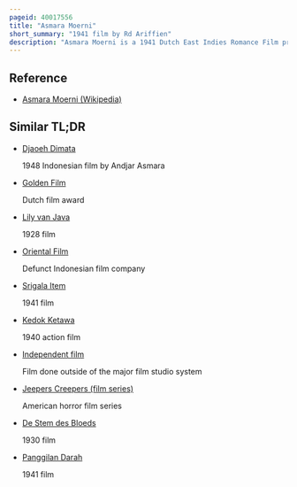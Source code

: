 ```yaml
---
pageid: 40017556
title: "Asmara Moerni"
short_summary: "1941 film by Rd Ariffien"
description: "Asmara Moerni is a 1941 Dutch East Indies Romance Film produced by Ang Hock Liem and directed by Rd Ariffien for Union Films. Written by saeroen the Film follows a Doctor who falls in Love with his Maid as well as her failed Romance with a fellow Villager. Starring Adnan Kapau Gani, Djoewariah, and S. Joesoef was cast and presented the black-and-white Film as a Fit for the growing native Intelligentsia. Despite mixed Reviews, it was a commercial Success. As with most Films of the Indies, Asmara Moerni may be lost."
---
```


## Reference

- [Asmara Moerni (Wikipedia)](https://en.wikipedia.org/?curid=40017556)

## Similar TL;DR

- [Djaoeh Dimata](/tldr/en/djaoeh-dimata)

  1948 Indonesian film by Andjar Asmara

- [Golden Film](/tldr/en/golden-film)

  Dutch film award

- [Lily van Java](/tldr/en/lily-van-java)

  1928 film

- [Oriental Film](/tldr/en/oriental-film)

  Defunct Indonesian film company

- [Srigala Item](/tldr/en/srigala-item)

  1941 film

- [Kedok Ketawa](/tldr/en/kedok-ketawa)

  1940 action film

- [Independent film](/tldr/en/independent-film)

  Film done outside of the major film studio system

- [Jeepers Creepers (film series)](/tldr/en/jeepers-creepers-film-series)

  American horror film series

- [De Stem des Bloeds](/tldr/en/de-stem-des-bloeds)

  1930 film

- [Panggilan Darah](/tldr/en/panggilan-darah)

  1941 film
